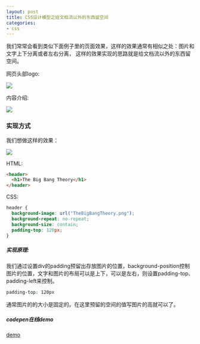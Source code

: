 ```yaml
---
layout: post
title: CSS设计模型之给文档流以外的东西留空间
categories:
- css
---
```


我们常常会看到类似下面例子里的页面效果，这样的效果通常有相似之处：图片和文字上下分离或者左右分离，
这样的效果实现的思路就是给文档流以外的东西留空间。

网页头部logo:

![](http://7xiv3r.com1.z0.glb.clouddn.com/logo17.2.png)

内容介绍:

![](http://7xjufd.dl1.z0.glb.clouddn.com/logo17.png)



### 实现方式
我们想做这样的效果：

![](http://7xjufd.dl1.z0.glb.clouddn.com/4.jpg)

HTML:

```html
<header>
  <h1>The Big Bang Theory</h1>
</header>
```
CSS:

```css
header {
  background-image: url("TheBigBangTheory.png");
  background-repeat: no-repeat;
  background-size: contain;
  padding-top: 120px;
}
```
##### 实现原理:

我们通过设置div的padding预留出存放图片的位置，background-position控制图片的位置，文字和图片的布局可以是上下，可以是左右，则设置padding-top、padding-left来控制。

```css
padding-top: 120px
```
通常图片的的大小是固定的。在这里预留的空间的值写图片的高就可以了。

##### codepen在线demo

[demo](http://codepen.io/runfastlynda/pen/xwVROG)
